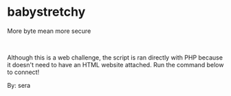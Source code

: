 # babystretchy
More byte mean more secure

&nbsp;

Although this is a web challenge, the script is ran directly with PHP because it doesn't need to have an HTML website attached. Run the command below to connect!

By: sera

